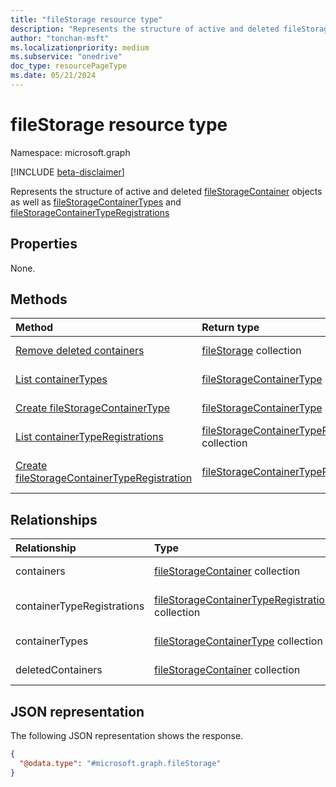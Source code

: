 ```yaml
---
title: "fileStorage resource type"
description: "Represents the structure of active and deleted fileStorageContainer objects."
author: "tonchan-msft"
ms.localizationpriority: medium
ms.subservice: "onedrive"
doc_type: resourcePageType
ms.date: 05/21/2024
---
```


# fileStorage resource type

Namespace: microsoft.graph

[!INCLUDE [beta-disclaimer](../../includes/beta-disclaimer.md)]


Represents the structure of active and deleted [fileStorageContainer](../resources/filestoragecontainer.md) objects as well as [fileStorageContainerTypes](../resources/filestoragecontainer.md) and [fileStorageContainerTypeRegistrations](../resources/filestoragecontainertyperegistration.md)

## Properties
None.

## Methods
|Method|Return type|Description|
|:---|:---|:---|
|[Remove deleted containers](../api/filestorage-delete-deletedcontainers.md)|[fileStorage](../resources/filestorage.md) collection|Delete the [fileStorageContainer](../resources/filestoragecontainer.md) objects and their properties.|
|[List containerTypes](../api/filestorage-list-containertypes.md)|[fileStorageContainerType](../resources/filestoragecontainertype.md) collection|List fileStorageContainerType objects|
|[Create fileStorageContainerType](../api/filestorage-post-containertypes.md)|[fileStorageContainerType](../resources/filestoragecontainertype.md)|Create a new fileStorageContainerType object.|
|[List containerTypeRegistrations](../api/filestorage-list-containertyperegistrations.md)|[fileStorageContainerTypeRegistration](../resources/filestoragecontainertyperegistration.md) collection| List containerTypeRegistration objects|
|[Create fileStorageContainerTypeRegistration](../api/filestorage-post-containertyperegistrations.md)|[fileStorageContainerTypeRegistration](../resources/filestoragecontainertyperegistration.md)|Create a new fileStorageContainerTypeRegistration object.|

## Relationships
|Relationship|Type|Description|
|:---|:---|:---|
|containers|[fileStorageContainer](../resources/filestoragecontainer.md) collection|The collection of active **fileStorageContainer** resources.|
|containerTypeRegistrations|[fileStorageContainerTypeRegistration](../resources/filestoragecontainertyperegistration.md) collection|The collection of **fileStorageContainerTypeRegistration** resources.|
|containerTypes|[fileStorageContainerType](../resources/filestoragecontainertype.md) collection|The collection of **fileStorageContainerType** resources.|
|deletedContainers|[fileStorageContainer](../resources/filestoragecontainer.md) collection|The collection of deleted **fileStorageContainer** resources.|

## JSON representation

The following JSON representation shows the response. 
<!-- {
  "blockType": "resource",
  "@odata.type": "microsoft.graph.fileStorage"
}-->
``` json
{
  "@odata.type": "#microsoft.graph.fileStorage"
}
```

